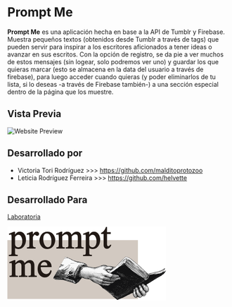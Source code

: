 # Prompt Me

**Prompt Me** es una aplicación hecha en base a la API de Tumblr y Firebase. Muestra pequeños textos (obtenidos desde Tumblr a través de tags) que pueden servir para inspirar a los escritores aficionados a tener ideas o avanzar en sus escritos. Con la opción de registro, se da pie a ver muchos de estos mensajes (sin logear, solo podremos ver uno) y guardar los que quieras marcar (esto se almacena en la data del usuario a través de firebase), para luego acceder cuando quieras (y poder eliminarlos de tu lista, si lo deseas -a través de Firebase también-) a una sección especial dentro de la página que los muestre.

## Vista Previa
![Website Preview](https://user-images.githubusercontent.com/32281138/38102132-bb53edb0-3358-11e8-8c7a-afa702cf1700.png)

## Desarrollado por

+ Victoria Tori Rodríguez >>> https://github.com/malditoprotozoo
+ Leticia Rodríguez Ferreira >>> https://github.com/helvette

## Desarrollado Para
[Laboratoria](http://laboratoria.la/)

![Logo](assets/img/logo.png)
